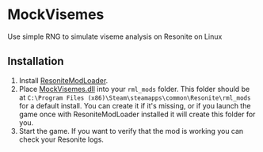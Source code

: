 # MockVisemes
Use simple RNG to simulate viseme analysis on Resonite on Linux

## Installation
1. Install [ResoniteModLoader](https://github.com/resonite-modding-group/ResoniteModLoader).
2. Place [MockVisemes.dll](https://github.com/baplar/ResoniteMockVisemes/releases/latest/download/MockVisemes.dll) into your `rml_mods` folder. This folder should be at `C:\Program Files (x86)\Steam\steamapps\common\Resonite\rml_mods` for a default install. You can create it if it's missing, or if you launch the game once with ResoniteModLoader installed it will create this folder for you.
3. Start the game. If you want to verify that the mod is working you can check your Resonite logs.
